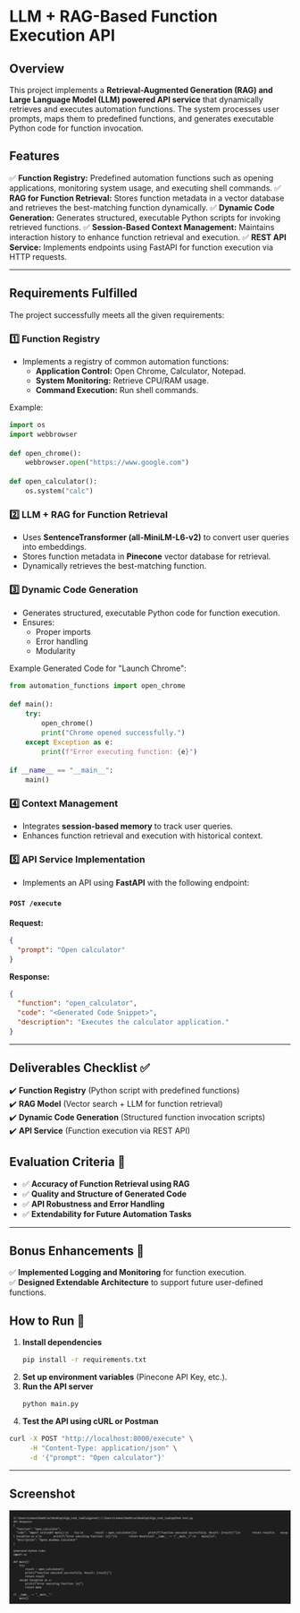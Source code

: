 # LLM + RAG-Based Function Execution API

## Overview
This project implements a **Retrieval-Augmented Generation (RAG) and Large Language Model (LLM) powered API service** that dynamically retrieves and executes automation functions. The system processes user prompts, maps them to predefined functions, and generates executable Python code for function invocation.

## Features
✅ **Function Registry:** Predefined automation functions such as opening applications, monitoring system usage, and executing shell commands.
✅ **RAG for Function Retrieval:** Stores function metadata in a vector database and retrieves the best-matching function dynamically.
✅ **Dynamic Code Generation:** Generates structured, executable Python scripts for invoking retrieved functions.
✅ **Session-Based Context Management:** Maintains interaction history to enhance function retrieval and execution.
✅ **REST API Service:** Implements endpoints using FastAPI for function execution via HTTP requests.

---

## Requirements Fulfilled
The project successfully meets all the given requirements:

### 1️⃣ Function Registry
- Implements a registry of common automation functions:
  - **Application Control:** Open Chrome, Calculator, Notepad.
  - **System Monitoring:** Retrieve CPU/RAM usage.
  - **Command Execution:** Run shell commands.

Example:
```python
import os
import webbrowser

def open_chrome():
    webbrowser.open("https://www.google.com")

def open_calculator():
    os.system("calc")
```

### 2️⃣ LLM + RAG for Function Retrieval
- Uses **SentenceTransformer (all-MiniLM-L6-v2)** to convert user queries into embeddings.
- Stores function metadata in **Pinecone** vector database for retrieval.
- Dynamically retrieves the best-matching function.

### 3️⃣ Dynamic Code Generation
- Generates structured, executable Python code for function execution.
- Ensures:
  - Proper imports
  - Error handling
  - Modularity

Example Generated Code for "Launch Chrome":
```python
from automation_functions import open_chrome

def main():
    try:
        open_chrome()
        print("Chrome opened successfully.")
    except Exception as e:
        print(f"Error executing function: {e}")

if __name__ == "__main__":
    main()
```

### 4️⃣ Context Management
- Integrates **session-based memory** to track user queries.
- Enhances function retrieval and execution with historical context.

### 5️⃣ API Service Implementation
- Implements an API using **FastAPI** with the following endpoint:

#### `POST /execute`
**Request:**
```json
{
  "prompt": "Open calculator"
}
```
**Response:**
```json
{
  "function": "open_calculator",
  "code": "<Generated Code Snippet>",
  "description": "Executes the calculator application."
}
```

---

## Deliverables Checklist ✅
✔️ **Function Registry** (Python script with predefined functions)  
✔️ **RAG Model** (Vector search + LLM for function retrieval)  
✔️ **Dynamic Code Generation** (Structured function invocation scripts)  
✔️ **API Service** (Function execution via REST API)  

## Evaluation Criteria 🎯
- ✅ **Accuracy of Function Retrieval using RAG**
- ✅ **Quality and Structure of Generated Code**
- ✅ **API Robustness and Error Handling**
- ✅ **Extendability for Future Automation Tasks**

---

## Bonus Enhancements 🚀
✅ **Implemented Logging and Monitoring** for function execution.  
✅ **Designed Extendable Architecture** to support future user-defined functions.

## How to Run 📌
1. **Install dependencies**
   ```bash
   pip install -r requirements.txt
   ```
2. **Set up environment variables** (Pinecone API Key, etc.).
3. **Run the API server**
   ```bash
   python main.py
   ```
4. **Test the API using cURL or Postman**

```bash
curl -X POST "http://localhost:8000/execute" \
     -H "Content-Type: application/json" \
     -d '{"prompt": "Open calculator"}'
```

---

## Screenshot
![Output](https://github.com/aditu258/ALGO_ROOT_Project/blob/7c004caf29ed8de256a810d094e9fb6594cc1f17/screenshot/Screenshot%202025-03-26%20122613.png)  


